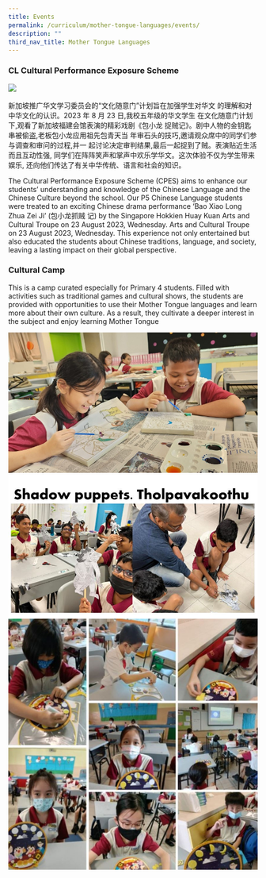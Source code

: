 ```yaml
---
title: Events
permalink: /curriculum/mother-tongue-languages/events/
description: ""
third_nav_title: Mother Tongue Languages
---
```

###  CL Cultural Performance Exposure Scheme

![](/images/cultural%20performance%201.png)

新加坡推广华文学习委员会的“文化随意门”计划旨在加强学生对华文
的理解和对中华文化的认识。2023 年 8 月 23 日,我校五年级的华文学生
在文化随意门计划下,观看了新加坡福建会馆表演的精彩戏剧《包小龙
捉贼记》。剧中人物的金钥匙串被偷盗,老板包小龙应用祖先包青天当
年审石头的技巧,邀请观众席中的同学们参与调查和审问的过程,并一
起讨论决定审判结果,最后一起捉到了贼。表演贴近生活而且互动性强,
同学们在阵阵笑声和掌声中欢乐学华文。这次体验不仅为学生带来娱乐,
还向他们传达了有关中华传统、语言和社会的知识。



The Cultural Performance Exposure Scheme (CPES)
aims to enhance our students’ understanding and
knowledge of the Chinese Language and the Chinese
Culture beyond the school. Our P5 Chinese Language
students were treated to an exciting Chinese drama
performance ‘Bao Xiao Long Zhua Zei Ji’ (包小龙抓贼
记) by the Singapore Hokkien Huay Kuan Arts and
Cultural Troupe on 23 August 2023, Wednesday. 
Arts and Cultural Troupe on 23 August 2023, Wednesday. This experience not only entertained but also educated the students about Chinese traditions, language, and society, leaving a lasting
impact on their global perspective.



### Cultural Camp

This is a camp curated especially for Primary 4 students. Filled with activities such as traditional games and cultural shows, the students are provided with opportunities to use their Mother Tongue languages and learn more about their own culture. As a result, they cultivate a deeper interest in the subject and enjoy learning Mother Tongue

![](/images/mtl_cultural%20camp_1june2023_01(s).jpg)
![](/images/mtl_cultural%20camp_1june2023_02.JPG)
![](/images/mtl_cultural%20camp_1june2023_03.JPG)